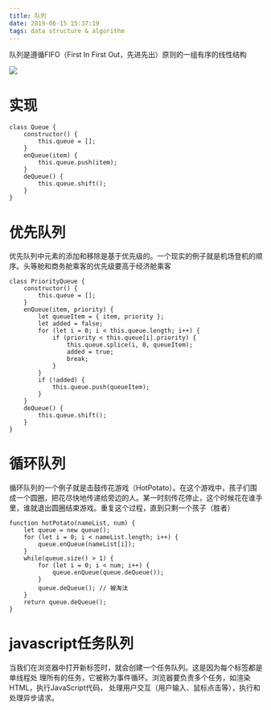 ```yaml
---
title: 队列
date: 2019-06-15 15:37:19
tags: data structure & algorithm
---
```

队列是遵循FIFO（First In First Out，先进先出）原则的一组有序的线性结构

![](https://upload-images.jianshu.io/upload_images/3373227-08871fd518416e80.jpg?imageMogr2/auto-orient/strip%7CimageView2/2/w/1240)

# 实现
```
class Queue {
    constructor() {
        this.queue = [];
    }
    enQueue(item) {
        this.queue.push(item);
    }
    deQueue() {
        this.queue.shift();
    }
}
```

# 优先队列
优先队列中元素的添加和移除是基于优先级的。一个现实的例子就是机场登机的顺序。头等舱和商务舱乘客的优先级要高于经济舱乘客
```
class PriorityQueue {
    constructor() {
        this.queue = [];
    }
    enQueue(item, priority) {
        let queueItem = { item, priority };
        let added = false;
        for (let i = 0; i < this.queue.length; i++) {
            if (priority < this.queue[i].priority) {
                this.queue.splice(i, 0, queueItem);
                added = true;
                break;
            }
        }
        if (!added) {
            this.queue.push(queueItem);
        }
    }
    deQueue() {
        this.queue.shift();
    }
}
```

# 循环队列
循环队列的一个例子就是击鼓传花游戏（HotPotato）。在这个游戏中，孩子们围成一个圆圈，把花尽快地传递给旁边的人。某一时刻传花停止，这个时候花在谁手里，谁就退出圆圈结束游戏。重复这个过程，直到只剩一个孩子（胜者）
```
function hotPotato(nameList, num) {
    let queue = new queue();
    for (let i = 0; i < nameList.length; i++) {
        queue.enQueue(nameList[i]);
    }
    while(queue.size() > 1) {
        for (let i = 0; i < num; i++) {
            queue.enQueue(queue.deQueue());
        }
        queue.deQueue(); // 被淘汰
    }
    return queue.deQueue();
}
```

# javascript任务队列
当我们在浏览器中打开新标签时，就会创建一个任务队列。这是因为每个标签都是单线程处 理所有的任务，它被称为事件循环。浏览器要负责多个任务，如渲染HTML，执行JavaScript代码， 处理用户交互（用户输入、鼠标点击等），执行和处理异步请求。